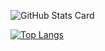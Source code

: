 
<!--
**suzu-ki/suzu-ki** is a ✨ _special_ ✨ repository because its `README.md` (this file) appears on your GitHub profile.

Here are some ideas to get you started:

- 🔭 I’m currently working on ...
- 🌱 I’m currently learning ...
- 👯 I’m looking to collaborate on ...
- 🤔 I’m looking for help with ...
- 💬 Ask me about ...
- 📫 How to reach me: ...
- 😄 Pronouns: ...
- ⚡ Fun fact: ...
-->

![GitHub Stats Card](https://github-readme-stats.vercel.app/api?username=suzu-ki&count_private=true&show_icons=true&theme=dracula)

[![Top Langs](https://github-readme-stats.vercel.app/api/top-langs/?username=suzu-ki)](https://github.com/anuraghazra/github-readme-stats)
